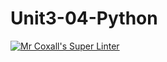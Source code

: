 # Unit3-04-Python
[![Mr Coxall's Super Linter](https://github.com/LiaD/Unit3-04-Python/workflows/Mr%20Coxall's%20Super%20Linter/badge.svg)](https://github.com/LiaD/Unit3-04-Python/actions/)
